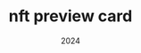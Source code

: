 ---
title: nft preview card
url: https://nft-preview-card-component-solution-five.vercel.app/
tags: ["ASTRO", "TAILWINDCSS", "HTML", "CSS", "JS"]
date: 2024
---